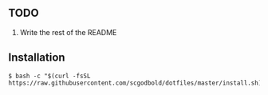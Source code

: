 ## TODO
1. Write the rest of the README

## Installation

```
$ bash -c "$(curl -fsSL https://raw.githubusercontent.com/scgodbold/dotfiles/master/install.sh)"
```
